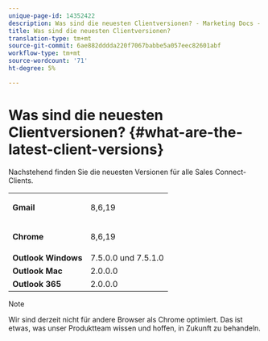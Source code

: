 ```yaml
---
unique-page-id: 14352422
description: Was sind die neuesten Clientversionen? - Marketing Docs - Produktdokumentation
title: Was sind die neuesten Clientversionen?
translation-type: tm+mt
source-git-commit: 6ae882dddda220f7067babbe5a057eec82601abf
workflow-type: tm+mt
source-wordcount: '71'
ht-degree: 5%

---
```



# Was sind die neuesten Clientversionen? {#what-are-the-latest-client-versions}

Nachstehend finden Sie die neuesten Versionen für alle Sales Connect-Clients.

<table> 
 <tbody> 
  <tr> 
   <td><strong>Gmail</strong></td> 
   <td><p>8,6,19</p></td> 
  </tr> 
  <tr> 
   <td><strong>Chrome</strong></td> 
   <td><p>8,6,19</p></td> 
  </tr> 
  <tr> 
   <td><strong>Outlook Windows</strong></td> 
   <td>7.5.0.0 und 7.5.1.0</td> 
  </tr> 
  <tr> 
   <td><strong>Outlook Mac</strong></td> 
   <td>2.0.0.0</td> 
  </tr> 
  <tr> 
   <td colspan="1"><strong>Outlook 365</strong></td> 
   <td colspan="1">2.0.0.0</td> 
  </tr> 
 </tbody> 
</table>

>[!NOTE]
>
>Wir sind derzeit nicht für andere Browser als Chrome optimiert. Das ist etwas, was unser Produktteam wissen und hoffen, in Zukunft zu behandeln.
